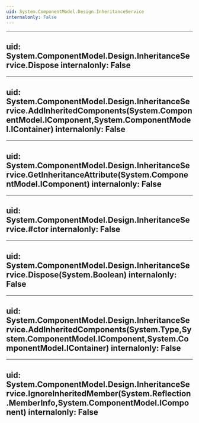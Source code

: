 ```yaml
---
uid: System.ComponentModel.Design.InheritanceService
internalonly: False
---
```


---
uid: System.ComponentModel.Design.InheritanceService.Dispose
internalonly: False
---

---
uid: System.ComponentModel.Design.InheritanceService.AddInheritedComponents(System.ComponentModel.IComponent,System.ComponentModel.IContainer)
internalonly: False
---

---
uid: System.ComponentModel.Design.InheritanceService.GetInheritanceAttribute(System.ComponentModel.IComponent)
internalonly: False
---

---
uid: System.ComponentModel.Design.InheritanceService.#ctor
internalonly: False
---

---
uid: System.ComponentModel.Design.InheritanceService.Dispose(System.Boolean)
internalonly: False
---

---
uid: System.ComponentModel.Design.InheritanceService.AddInheritedComponents(System.Type,System.ComponentModel.IComponent,System.ComponentModel.IContainer)
internalonly: False
---

---
uid: System.ComponentModel.Design.InheritanceService.IgnoreInheritedMember(System.Reflection.MemberInfo,System.ComponentModel.IComponent)
internalonly: False
---
